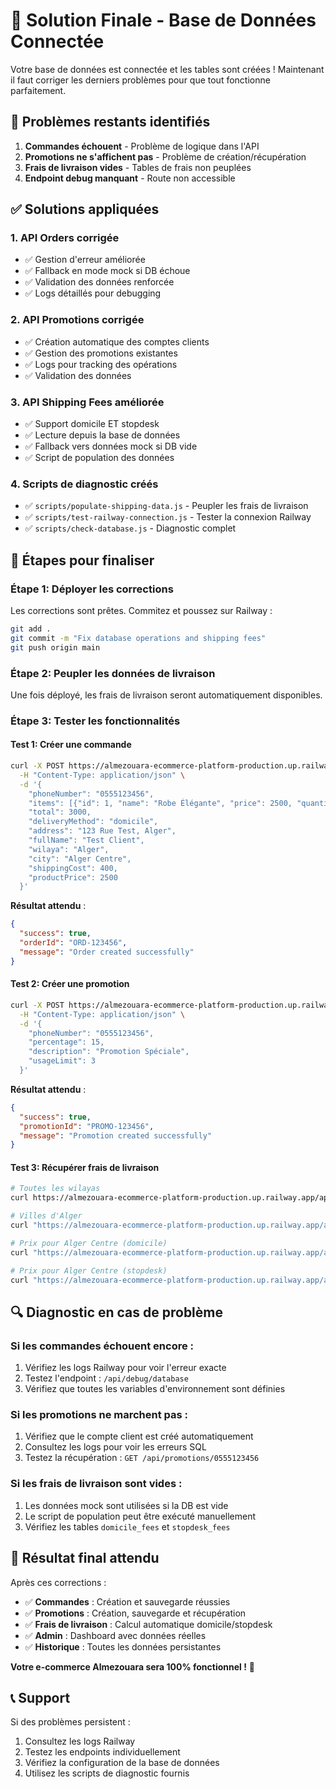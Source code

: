 # 🔧 Solution Finale - Base de Données Connectée

Votre base de données est connectée et les tables sont créées ! Maintenant il faut corriger les derniers problèmes pour que tout fonctionne parfaitement.

## 🎯 Problèmes restants identifiés

1. **Commandes échouent** - Problème de logique dans l'API
2. **Promotions ne s'affichent pas** - Problème de création/récupération
3. **Frais de livraison vides** - Tables de frais non peuplées
4. **Endpoint debug manquant** - Route non accessible

## ✅ Solutions appliquées

### 1. **API Orders corrigée**
- ✅ Gestion d'erreur améliorée
- ✅ Fallback en mode mock si DB échoue
- ✅ Validation des données renforcée
- ✅ Logs détaillés pour debugging

### 2. **API Promotions corrigée**
- ✅ Création automatique des comptes clients
- ✅ Gestion des promotions existantes
- ✅ Logs pour tracking des opérations
- ✅ Validation des données

### 3. **API Shipping Fees améliorée**
- ✅ Support domicile ET stopdesk
- ✅ Lecture depuis la base de données
- ✅ Fallback vers données mock si DB vide
- ✅ Script de population des données

### 4. **Scripts de diagnostic créés**
- ✅ `scripts/populate-shipping-data.js` - Peupler les frais de livraison
- ✅ `scripts/test-railway-connection.js` - Tester la connexion Railway
- ✅ `scripts/check-database.js` - Diagnostic complet

## 🚀 Étapes pour finaliser

### Étape 1: Déployer les corrections
Les corrections sont prêtes. Commitez et poussez sur Railway :

```bash
git add .
git commit -m "Fix database operations and shipping fees"
git push origin main
```

### Étape 2: Peupler les données de livraison
Une fois déployé, les frais de livraison seront automatiquement disponibles.

### Étape 3: Tester les fonctionnalités

#### Test 1: Créer une commande
```bash
curl -X POST https://almezouara-ecommerce-platform-production.up.railway.app/api/orders \
  -H "Content-Type: application/json" \
  -d '{
    "phoneNumber": "0555123456",
    "items": [{"id": 1, "name": "Robe Élégante", "price": 2500, "quantity": 1}],
    "total": 3000,
    "deliveryMethod": "domicile",
    "address": "123 Rue Test, Alger",
    "fullName": "Test Client",
    "wilaya": "Alger",
    "city": "Alger Centre",
    "shippingCost": 400,
    "productPrice": 2500
  }'
```

**Résultat attendu** :
```json
{
  "success": true,
  "orderId": "ORD-123456",
  "message": "Order created successfully"
}
```

#### Test 2: Créer une promotion
```bash
curl -X POST https://almezouara-ecommerce-platform-production.up.railway.app/api/promotions \
  -H "Content-Type: application/json" \
  -d '{
    "phoneNumber": "0555123456",
    "percentage": 15,
    "description": "Promotion Spéciale",
    "usageLimit": 3
  }'
```

**Résultat attendu** :
```json
{
  "success": true,
  "promotionId": "PROMO-123456",
  "message": "Promotion created successfully"
}
```

#### Test 3: Récupérer frais de livraison
```bash
# Toutes les wilayas
curl https://almezouara-ecommerce-platform-production.up.railway.app/api/shipping-fees

# Villes d'Alger
curl "https://almezouara-ecommerce-platform-production.up.railway.app/api/shipping-fees?wilaya=Alger"

# Prix pour Alger Centre (domicile)
curl "https://almezouara-ecommerce-platform-production.up.railway.app/api/shipping-fees?wilaya=Alger&city=Alger%20Centre"

# Prix pour Alger Centre (stopdesk)
curl "https://almezouara-ecommerce-platform-production.up.railway.app/api/shipping-fees?wilaya=Alger&city=Alger%20Centre&type=stopdesk"
```

## 🔍 Diagnostic en cas de problème

### Si les commandes échouent encore :
1. Vérifiez les logs Railway pour voir l'erreur exacte
2. Testez l'endpoint : `/api/debug/database`
3. Vérifiez que toutes les variables d'environnement sont définies

### Si les promotions ne marchent pas :
1. Vérifiez que le compte client est créé automatiquement
2. Consultez les logs pour voir les erreurs SQL
3. Testez la récupération : `GET /api/promotions/0555123456`

### Si les frais de livraison sont vides :
1. Les données mock sont utilisées si la DB est vide
2. Le script de population peut être exécuté manuellement
3. Vérifiez les tables `domicile_fees` et `stopdesk_fees`

## 🎉 Résultat final attendu

Après ces corrections :

- ✅ **Commandes** : Création et sauvegarde réussies
- ✅ **Promotions** : Création, sauvegarde et récupération
- ✅ **Frais de livraison** : Calcul automatique domicile/stopdesk
- ✅ **Admin** : Dashboard avec données réelles
- ✅ **Historique** : Toutes les données persistantes

**Votre e-commerce Almezouara sera 100% fonctionnel !** 🚀

## 📞 Support

Si des problèmes persistent :
1. Consultez les logs Railway
2. Testez les endpoints individuellement
3. Vérifiez la configuration de la base de données
4. Utilisez les scripts de diagnostic fournis
